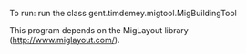 To run: run the class gent.timdemey.migtool.MigBuildingTool

This program depends on the MigLayout library (http://www.miglayout.com/).